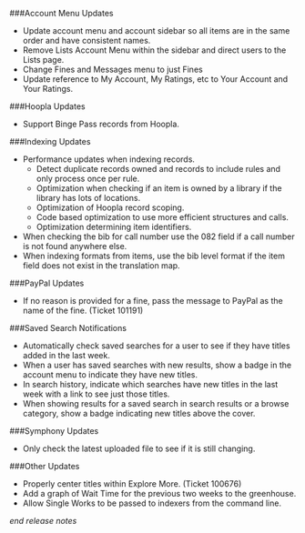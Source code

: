 ###Account Menu Updates
- Update account menu and account sidebar so all items are in the same order and have consistent names.
- Remove Lists Account Menu within the sidebar and direct users to the Lists page. 
- Change Fines and Messages menu to just Fines
- Update reference to My Account, My Ratings, etc to Your Account and Your Ratings.

###Hoopla Updates
- Support Binge Pass records from Hoopla. 

###Indexing Updates
- Performance updates when indexing records.
  - Detect duplicate records owned and records to include rules and only process once per rule. 
  - Optimization when checking if an item is owned by a library if the library has lots of locations.
  - Optimization of Hoopla record scoping.
  - Code based optimization to use more efficient structures and calls. 
  - Optimization determining item identifiers.
- When checking the bib for call number use the 082 field if a call number is not found anywhere else. 
- When indexing formats from items, use the bib level format if the item field does not exist in the translation map.

###PayPal Updates
- If no reason is provided for a fine, pass the message to PayPal as the name of the fine. (Ticket 101191)

###Saved Search Notifications
- Automatically check saved searches for a user to see if they have titles added in the last week. 
- When a user has saved searches with new results, show a badge in the account menu to indicate they have new titles. 
- In search history, indicate which searches have new titles in the last week with a link to see just those titles. 
- When showing results for a saved search in search results or a browse category, show a badge indicating new titles above the cover. 

###Symphony Updates
- Only check the latest uploaded file to see if it is still changing. 

###Other Updates
- Properly center titles within Explore More. (Ticket 100676)
- Add a graph of Wait Time for the previous two weeks to the greenhouse.
- Allow Single Works to be passed to indexers from the command line.

_end release notes_